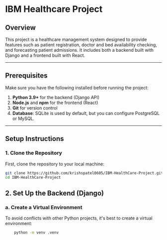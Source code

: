 # IBM Healthcare Project

## Overview

This project is a healthcare management system designed to provide features such as patient registration, doctor and bed availability checking, and forecasting patient admissions. It includes both a backend built with Django and a frontend built with React.

---

## Prerequisites

Make sure you have the following installed before running the project:

1. **Python 3.9+** for the backend (Django API)
2. **Node.js** and **npm** for the frontend (React)
3. **Git** for version control
4. **Database**: SQLite is used by default, but you can configure PostgreSQL or MySQL.

---

## Setup Instructions

### 1. **Clone the Repository**

First, clone the repository to your local machine:

```bash
git clone https://github.com/krishspatel0605/IBM-HealthCare-Project.git
cd IBM-HealthCare-Project
```

## 2. Set Up the Backend (Django)

### a. Create a Virtual Environment
To avoid conflicts with other Python projects, it's best to create a virtual environment:

```bash
    python -m venv .venv
```

